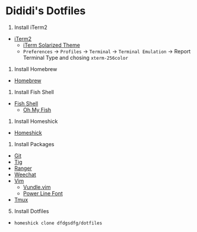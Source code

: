 # Dididi's Dotfiles

1. Install iTerm2
  - [iTerm2](http://iterm2.com/)
    - [iTerm Solarized Theme](https://github.com/altercation/solarized/tree/master/iterm2-colors-solarized)
    - `Preferences` -> `Profiles` -> `Terminal` -> `Terminal Emulation` -> Report Terminal Type and chosing `xterm-256color`

1. Install Homebrew
  - [Homebrew](http://brew.sh/)

1. Install Fish Shell
  - [Fish Shell](http://fishshell.com/)
    - [Oh My Fish](https://github.com/bpinto/oh-my-fish)

1. Install Homeshick
  - [Homeshick](https://github.com/andsens/homeshick)

1. Install Packages
  - [Git](http://git-scm.com/)
  - [Tig](https://github.com/jonas/tig)
  - [Ranger](https://github.com/hut/ranger)
  - [Weechat](http://weechat.org/)
  - [Vim](http://www.vim.org/)
    - [Vundle.vim](https://github.com/gmarik/Vundle.vim)
    - [Power Line Font](https://github.com/Lokaltog/powerline-fonts)
  - [Tmux](https://github.com/ThomasAdam/tmux)

5. Install Dotfiles
- `homeshick clone dfdgsdfg/dotfiles`

